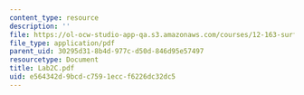 ```yaml
---
content_type: resource
description: ''
file: https://ol-ocw-studio-app-qa.s3.amazonaws.com/courses/12-163-surface-processes-and-landscape-evolution-fall-2004/e564342d9bcdc7591eccf6226dc32dc5_Lab2C.pdf
file_type: application/pdf
parent_uid: 30295d31-8b4d-977c-d50d-846d95e57497
resourcetype: Document
title: Lab2C.pdf
uid: e564342d-9bcd-c759-1ecc-f6226dc32dc5
---
```

